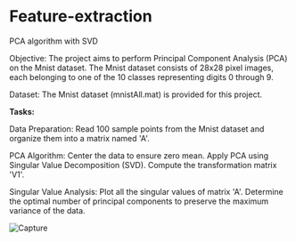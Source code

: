# Feature-extraction
PCA algorithm with SVD 

Objective:
The project aims to perform Principal Component Analysis (PCA) on the Mnist dataset. The Mnist dataset consists of 28x28 pixel images, each belonging to one of the 10 classes representing digits 0 through 9.

Dataset:
The Mnist dataset (mnistAll.mat) is provided for this project.

**Tasks:**

Data Preparation:
        Read 100 sample points from the Mnist dataset and organize them into a matrix named 'A'.
        
PCA Algorithm:
        Center the data to ensure zero mean.
        Apply PCA using Singular Value Decomposition (SVD).
        Compute the transformation matrix 'V1'.
        
Singular Value Analysis:
        Plot all the singular values of matrix 'A'.
        Determine the optimal number of principal components to preserve the maximum variance of the data.
  

![Capture](https://user-images.githubusercontent.com/90171077/153261294-3cb65752-13fe-4cd3-b14b-9eb93bf0b1a6.JPG)
